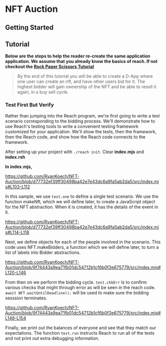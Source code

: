 # NFT Auction

## Getting Started

## Tutorial

**Below are the steps to help the reader re-create the same application application. We assume that you already know the basics of reach. If not checkout the [Rock Paper Scissors Tutorial](https://docs.reach.sh/tut/rps/#tut)**

> By the end of this tutorial you will be able to create a D-App where one user can create an nft, and have other users bid for it. The highest bidder will gain ownership of the NFT and be able to resell it again; in a buy sell cycle.

### Test First But Verify
Rather than jumping into the Reach program, we're first going to write a test scenario corresponding to the bidding process. We'll demonstrate how to use Reach's testing tools to write a convenient testing framework customized for your application. We'll show the tests, then the framework, then the Reach code, and show how the Reach code connects to the framework.

After setting up  your project with `./reach init`. Clear **index.mjs** and **index.rsh**

**In index.mjs,**

https://github.com/RyanKoech/NFT-Auction/blob/d77732ef39ff30498ba42e7e43dc6a9fa5ab2da5/src/index.mjs#L103-L112

In this sample, we use `test.one` to define a single test scenario. We use the function makeNft, which we will define later, to create a JavaScript object for the NFT abstraction. When it is created, it has the details of the event in it.

https://github.com/RyanKoech/NFT-Auction/blob/d77732ef39ff30498ba42e7e43dc6a9fa5ab2da5/src/index.mjs#L114-L118

Next, we define objects for each of the people involved in the scenario. This code uses NFT.makeBidders, a function which we will define later, to turn a list of labels into Bidder abstractions.

https://github.com/RyanKoech/NFT-Auction/blob/9f74443a9ea71fb01dc54712b1cf6b0f3e675779/src/index.mjs#L120-L146

From then on we perform the bidding cycle. `test.chkErr` Is to confirm various checks that might through error as will be seen in the reach code. `await NFT.waitUntilDeadline();` will be used to make sure the bidding sesssion terminates.

https://github.com/RyanKoech/NFT-Auction/blob/9f74443a9ea71fb01dc54712b1cf6b0f3e675779/src/index.mjs#L148-L154

Finally, we print out the balances of everyone and see that they match our expectations. The function `test.run` instructs Reach to run all of the tests and not print out extra debugging information.

